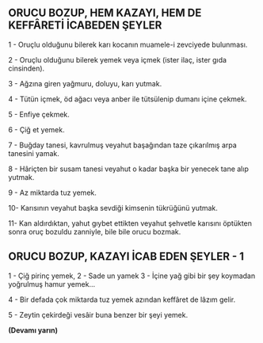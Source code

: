 ## ORUCU BOZUP, HEM KAZAYI, HEM DE KEFFÂRETİ İCABEDEN ŞEYLER

1 - Oruçlu olduğunu bilerek karı kocanın muamele-i zevciyede bulunması.

2 - Oruçlu olduğunu bilerek yemek veya iç­mek (ister ilaç, ister gıda cinsinden).

3 - Ağzına giren yağmuru, doluyu, karı yut­mak.

4 - Tütün içmek, öd ağacı veya anber ile tütsülenip dumanı içine çekmek.

5 - Enfiye çekmek.

6 - Çiğ et yemek.

7 - Buğday tanesi, kavrulmuş veyahut başa­ğından taze çıkarılmış arpa tanesini yamak.

8 - Hâriçten bir susam tanesi veyahut o ka­dar başka bir yenecek tane alıp yutmak.

9 - Az miktarda tuz yemek.

10- Karısının veyahut başka sevdiği kim­senin tükrüğünü yutmak.

11- Kan aldırdıktan, yahut gıybet ettikten veyahut şehvetle karısını öptükten sonra oruç bozuldu zanniyle, bile bile orucu bozmak.

## ORUCU BOZUP, KAZAYI İCAB EDEN ŞEYLER - 1

1 - Çiğ pirinç yemek, 2 - Sade un yamek 3 - İçine yağ gibi bir şey koymadan yoğrulmuş hamur yemek...

4 - Bir defada çok miktarda tuz yemek azından keffâret de lâzım gelir.

5 - Zeytin çekirdeği vesâir buna benzer bir şeyi yemek.

**(Devamı yarın)**
